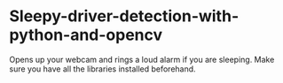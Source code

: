 # Sleepy-driver-detection-with-python-and-opencv
Opens up your webcam and rings a loud alarm if you are sleeping. Make sure you have all the libraries installed beforehand.
